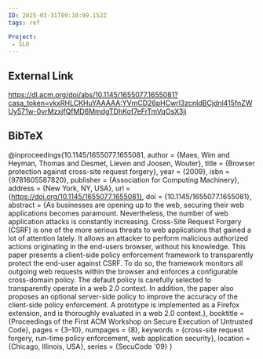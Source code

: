 ```yaml
---
ID: 2025-03-31T09:10:09.152Z
tags: ref

Project:
 - SLR
---
```

## External Link

https://dl.acm.org/doi/abs/10.1145/1655077.1655081?casa_token=vkxRHLCKHuYAAAAA:YVmCD26pHCwrl3zcnIdBCjdnl415fnZWUy571w-0vrMzxjfQfMD6MmdgTDhKof7eFrTmVqOsX3ji

## BibTeX

@inproceedings{10.1145/1655077.1655081, author = {Maes, Wim and Heyman, Thomas and Desmet, Lieven and Joosen, Wouter}, title = {Browser protection against cross-site request forgery}, year = {2009}, isbn = {9781605587820}, publisher = {Association for Computing Machinery}, address = {New York, NY, USA}, url = {https://doi.org/10.1145/1655077.1655081}, doi = {10.1145/1655077.1655081}, abstract = {As businesses are opening up to the web, securing their web applications becomes paramount. Nevertheless, the number of web application attacks is constantly increasing. Cross-Site Request Forgery (CSRF) is one of the more serious threats to web applications that gained a lot of attention lately. It allows an attacker to perform malicious authorized actions originating in the end-users browser, without his knowledge. This paper presents a client-side policy enforcement framework to transparently protect the end-user against CSRF. To do so, the framework monitors all outgoing web requests within the browser and enforces a configurable cross-domain policy. The default policy is carefully selected to transparently operate in a web 2.0 context. In addition, the paper also proposes an optional server-side policy to improve the accuracy of the client-side policy enforcement. A prototype is implemented as a Firefox extension, and is thoroughly evaluated in a web 2.0 context.}, booktitle = {Proceedings of the First ACM Workshop on Secure Execution of Untrusted Code}, pages = {3–10}, numpages = {8}, keywords = {cross-site request forgery, run-time policy enforcement, web application security}, location = {Chicago, Illinois, USA}, series = {SecuCode '09} }
